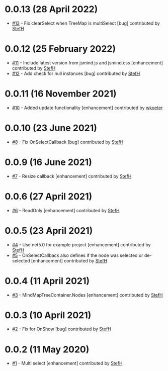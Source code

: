 # 0.0.13 (28 April 2022)
- [#13](https://github.com/StefH/jsMind.Blazor/pull/13) - Fix clearSelect when TreeMap is multiSelect [bug] contributed by [StefH](https://github.com/StefH)

# 0.0.12 (25 February 2022)
- [#11](https://github.com/StefH/jsMind.Blazor/pull/11) - Include latest version from jsmind.js and jsmind.css [enhancement] contributed by [StefH](https://github.com/StefH)
- [#12](https://github.com/StefH/jsMind.Blazor/pull/12) - Add check for null instances [bug] contributed by [StefH](https://github.com/StefH)

# 0.0.11 (16 November 2021)
- [#10](https://github.com/StefH/jsMind.Blazor/pull/10) - Added update functionality [enhancement] contributed by [wkoeter](https://github.com/wkoeter)

# 0.0.10 (23 June 2021)
- [#8](https://github.com/StefH/jsMind.Blazor/pull/8) - Fix OnSelectCallback [bug] contributed by [StefH](https://github.com/StefH)

# 0.0.9 (16 June 2021)
- [#7](https://github.com/StefH/jsMind.Blazor/pull/7) - Resize callback [enhancement] contributed by [StefH](https://github.com/StefH)

# 0.0.6 (27 April 2021)
- [#6](https://github.com/StefH/jsMind.Blazor/pull/6) - ReadOnly [enhancement] contributed by [StefH](https://github.com/StefH)

# 0.0.5 (23 April 2021)
- [#4](https://github.com/StefH/jsMind.Blazor/pull/4) - Use net5.0 for example project [enhancement] contributed by [StefH](https://github.com/StefH)
- [#5](https://github.com/StefH/jsMind.Blazor/pull/5) - OnSelectCallback also defines if the node was selected or de-selected [enhancement] contributed by [StefH](https://github.com/StefH)

# 0.0.4 (11 April 2021)
- [#3](https://github.com/StefH/jsMind.Blazor/pull/3) - MindMapTreeContainer.Nodes [enhancement] contributed by [StefH](https://github.com/StefH)

# 0.0.3 (10 April 2021)
- [#2](https://github.com/StefH/jsMind.Blazor/pull/2) - Fix for OnShow [bug] contributed by [StefH](https://github.com/StefH)

# 0.0.2 (11 May 2020)
- [#1](https://github.com/StefH/jsMind.Blazor/pull/1) - Multi select [enhancement] contributed by [StefH](https://github.com/StefH)

